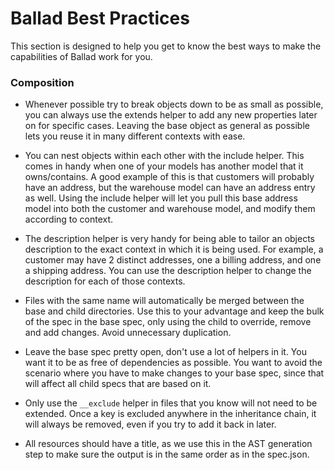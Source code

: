 # Ballad Best Practices

This section is designed to help you get to know the best ways to make the capabilities of Ballad work for you.

### Composition

- Whenever possible try to break objects down to be as small as possible, you can always use the extends helper to add any new properties later on for specific cases. Leaving the base object as general as possible lets you reuse it in many different contexts with ease.

-  You can nest objects within each other with the include helper. This comes in handy when one of your models has another model that it owns/contains. A good example of this is that customers will probably have an address, but the warehouse model can have an address entry as well. Using the include helper will let you pull this base address model into both the customer and warehouse model, and modify them according to context.

- The description helper is very handy for being able to tailor an objects description to the exact context in which it is being used. For example, a customer may have 2 distinct addresses, one a billing address, and one a shipping address. You can use the description helper to change the description for each of those contexts.

- Files with the same name will automatically be merged between the base and child directories. Use this to your advantage and keep the bulk of the spec in the base spec, only using the child to override, remove and add changes. Avoid unnecessary duplication.

- Leave the base spec pretty open, don't use a lot of helpers in it. You want it to be as free of dependencies as possible. You want to avoid the scenario where you have to make changes to your base spec, since that will affect all child specs that are based on it.

- Only use the `__exclude` helper in files that you know will not need to be extended. Once a key is excluded anywhere in
the inheritance chain, it will always be removed, even if you try to add it back in later.

- All resources should have a title, as we use this in the AST generation step to make sure the output is in the same order as in the spec.json.
